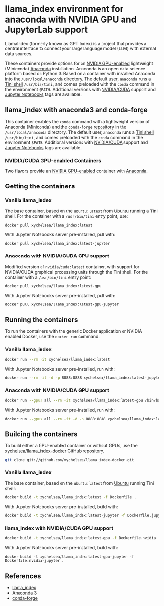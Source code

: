 # llama_index environment for anaconda with NVIDIA GPU and JupyterLab support

LlamaIndex (formerly known as GPT Index) is a project that provides a central interface to connect your large language model (LLM) with external data sources.

These containers provide options for an [NVIDIA GPU-enabled](https://hub.docker.com/r/nvidia/cuda) lightweight (Miniconda) [Anaconda](https://anaconda.com/) installation. Anaconda is an open data science platform based on Python 3. Based on a container with installed Anaconda into the ```/usr/local/anaconda``` directory. The default user, ```anaconda``` runs a [Tini shell](https://github.com/krallin/tini/) ```/usr/bin/tini```, and comes preloaded with the ```conda``` command in the environment ```$PATH```. Additional versions with [NVIDIA/CUDA](https://hub.docker.com/r/nvidia/cuda/) support and [Jupyter Notebooks](https://jupyter.org/) tags are available.

llama_index with anaconda3 and conda-forge
-----

This container enables the ```conda``` command with a lightweight version of Anaconda (Miniconda) and the ```conda-forge``` [repository](https://conda-forge.org/) in the ```/usr/local/anaconda``` directory. The default user, ```anaconda``` runs a [Tini shell](https://github.com/krallin/tini/) ```/usr/bin/tini```, and comes preloaded with the ```conda``` command in the environment ```$PATH```. Additional versions with [NVIDIA/CUDA](https://hub.docker.com/r/nvidia/cuda/) support and [Jupyter Notebooks](https://jupyter.org/) tags are available.

### NVIDIA/CUDA GPU-enabled Containers

Two flavors provide an [NVIDIA GPU-enabled](https://hub.docker.com/r/nvidia/cuda) container with [Anaconda](https://anaconda.com/).

## Getting the containers

### Vanilla llama_index

The base container, based on the ```ubuntu:latest``` from [Ubuntu](https://hub.docker.com/_/ubuntu/) running a Tini shell. For the container with a ```/usr/bin/tini``` entry point, use:

```bash
docker pull xychelsea/llama_index:latest
```

With Jupyter Notebooks server pre-installed, pull with:

```bash
docker pull xychelsea/llama_index:latest-jupyter
```

### Anaconda with NVIDIA/CUDA GPU support

Modified version of ```nvidia/cuda:latest``` container, with support for NVIDIA/CUDA graphical processing units through the Tini shell. For the container with a ```/usr/bin/tini``` entry point:

```bash
docker pull xychelsea/llama_index:latest-gpu
```

With Jupyter Notebooks server pre-installed, pull with:

```bash
docker pull xychelsea/llama_index:latest-gpu-jupyter
```

## Running the containers

To run the containers with the generic Docker application or NVIDIA enabled Docker, use the ```docker run``` command.

### Vanilla llama_index

```bash
docker run --rm -it xychelsea/llama_index:latest
```

With Jupyter Notebooks server pre-installed, run with:

```bash
docker run --rm -it -d -p 8888:8888 xychelsea/llama_index:latest-jupyter
```
### Anaconda with NVIDIA/CUDA GPU support

```bash
docker run --gpus all --rm -it xychelsea/llama_index:latest-gpu /bin/bash
```

With Jupyter Notebooks server pre-installed, run with:

```bash
docker run --gpus all --rm -it -d -p 8888:8888 xychelsea/llama_index:latest-gpu-jupyter
```

## Building the containers

To build either a GPU-enabled container or without GPUs, use the [xychelsea/llama_index-docker](https://github.com/xychelsea/llama_index-docker) GitHub repository.

```bash
git clone git://github.com/xychelsea/llama_index-docker.git
```

### Vanilla llama_index

The base container, based on the ```ubuntu:latest``` from [Ubuntu](https://hub.docker.com/_/ubuntu/) running Tini shell:

```bash
docker build -t xychelsea/llama_index:latest -f Dockerfile .
```

With Jupyter Notebooks server pre-installed, build with:

```bash
docker build -t xychelsea/llama_index:latest-jupyter -f Dockerfile.jupyter .
```

### llama_index with NVIDIA/CUDA GPU support

```bash
docker build -t xychelsea/llama_index:latest-gpu -f Dockerfile.nvidia .
```

With Jupyter Notebooks server pre-installed, build with:

```
docker build -t xychelsea/llama_index:latest-gpu-jupyter -f Dockerfile.nvidia-jupyter .
```

## References

- [llama_index](https://github.com/jerryjliu/llama_index)
- [Anaconda 3](https://www.anaconda.com/blog/tensorflow-in-anaconda)
- [conda-forge](https://conda-forge.org/)
